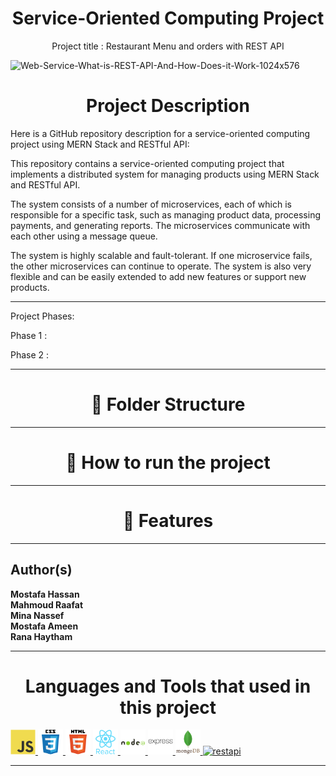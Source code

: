 <h1 align="center">Service-Oriented Computing Project</h1>
<p align="center">Project title : Restaurant Menu and orders with REST API </p>
<p align="center">
  
![Web-Service-What-is-REST-API-And-How-Does-it-Work-1024x576](https://github.com/mahmoudraafat1/ServiceOrientedComputing/assets/81190585/f144c0a0-65d7-45d2-843c-4e2ac2614b55)

</p>
<h1 align="center">Project Description </h1>

Here is a GitHub repository description for a service-oriented computing project using MERN Stack and RESTful API:

This repository contains a service-oriented computing project that implements a distributed system for managing products using MERN Stack and RESTful API.

The system consists of a number of microservices, each of which is responsible for a specific task, such as managing product data, processing payments, and generating reports. The microservices communicate with each other using a message queue.

The system is highly scalable and fault-tolerant. If one microservice fails, the other microservices can continue to operate. The system is also very flexible and can be easily extended to add new features or support new products.

<hr>

Project Phases:

Phase 1 :



Phase 2 :


<hr>

<h1 align="center">🚀 Folder Structure</h1>


<hr>

<h1 align="center">🚀 How to run the project</h1>


<hr>

<h1 align="center">🚀 Features</h1>



<hr>

## Author(s)
**Mostafa Hassan**
</br>
**Mahmoud Raafat**
</br>
**Mina Nassef**
</br>
**Mostafa Ameen**
</br>
**Rana Haytham**
<hr>
<h1 align="center">Languages and Tools that used in this project</h1>
<a href="https://developer.mozilla.org/en-US/docs/Web/JavaScript" target="_blank" rel="noreferrer">
        <img src="https://raw.githubusercontent.com/devicons/devicon/master/icons/javascript/javascript-original.svg" alt="javascript" width="40" height="40"/>
      </a><a href="https://www.w3schools.com/css/" target="_blank" rel="noreferrer">
        <img src="https://raw.githubusercontent.com/devicons/devicon/master/icons/css3/css3-original-wordmark.svg" alt="css3" width="40" height="40"/>
      </a>
      <a href="https://www.w3.org/html/" target="_blank" rel="noreferrer">
        <img src="https://raw.githubusercontent.com/devicons/devicon/master/icons/html5/html5-original-wordmark.svg" alt="html5" width="40" height="40"/>
      </a>
  <a href="https://reactjs.org/" target="_blank" rel="noreferrer">
        <img src="https://raw.githubusercontent.com/devicons/devicon/master/icons/react/react-original-wordmark.svg" alt="react" width="40" height="40"/>
      </a>
       <a href="https://nodejs.org" target="_blank" rel="noreferrer">
        <img src="https://raw.githubusercontent.com/devicons/devicon/master/icons/nodejs/nodejs-original-wordmark.svg" alt="nodejs" width="40" height="40"/>
      </a>
     <a href="https://expressjs.com" target="_blank" rel="noreferrer">
        <img src="https://raw.githubusercontent.com/devicons/devicon/master/icons/express/express-original-wordmark.svg" alt="express" width="40" height="40"/>
     </a>
     <a href="https://www.mongodb.com/" target="_blank" rel="noreferrer">
        <img src="https://raw.githubusercontent.com/devicons/devicon/master/icons/mongodb/mongodb-original-wordmark.svg" alt="mongodb" width="40"height="40"/>
      </a>
     <a href="https://www.restapi.com/" target="_blank" rel="noreferrer">
        <img src="https://raw.githubusercontent.com/devicons/devicon/master/icons/restapi/restapi-original-wordmark.svg" alt="restapi" width="40"height="40"/>
      </a>
    


<hr>
